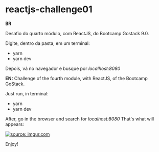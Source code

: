 
# reactjs-challenge01
**BR**

Desafio do quarto módulo, com ReactJS, do Bootcamp Gostack 9.0.

Digite, dentro da pasta, em um terminal:

- yarn
- yarn dev

Depois, vá no navegador e busque por *localhost:8080*

**EN:**
Challenge of the fourth module, with ReactJS, of the Bootcamp GoStack.

Just run, in terminal:

- yarn 
- yarn dev

After, go in the browser and search for *localhost:8080*
That's what will appears:

<a href="https://imgur.com/4ODgwJf"><img src="https://i.imgur.com/4ODgwJf.png?1" title="source: imgur.com" /></a>

Enjoy!
